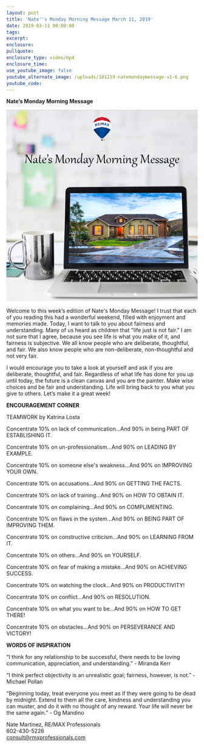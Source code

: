 ```yaml
---
layout: post
title: 'Nate''s Monday Morning Message March 11, 2019'
date: 2019-03-11 00:00:00
tags:
excerpt:
enclosure:
pullquote:
enclosure_type: video/mp4
enclosure_time:
use_youtube_image: false
youtube_alternate_image: /uploads/181219-natemondaymessage-v1-6.png
youtube_code:
---
```


**Nate’s Monday Morning Message**

![](/uploads/181219-natemondaymessage-v1-6.png)

Welcome to this week’s edition of Nate's Monday Message! I trust that each of you reading this had a wonderful weekend, filled with enjoyment and memories made. Today, I want to talk to you about fairness and understanding. Many of us heard as children that "life just is not fair." I am not sure that I agree, because you see life is what you make of it, and fairness is subjective. We all know people who are deliberate, thoughtful, and fair. We also know people who are non-deliberate, non-thoughtful and not very fair.

I would encourage you to take a look at yourself and ask if you are deliberate, thoughtful, and fair. Regardless of what life has done for you up until today, the future is a clean canvas and you are the painter. Make wise choices and be fair and understanding. Life will bring back to you what you give to others. Let’s make it a great week!

**ENCOURAGEMENT CORNER**

TEAMWORK by Katrina Losta&nbsp;

Concentrate 10% on lack of communication...And 90% in being PART OF ESTABLISHING IT.&nbsp;

Concentrate 10% on un-professionalism...And 90% on LEADING BY EXAMPLE.

Concentrate 10% on someone else's weakness...And 90% on IMPROVING YOUR OWN.

Concentrate 10% on accusations...And 90% on GETTING THE FACTS.&nbsp;

Concentrate 10% on lack of training...And 90% on HOW TO OBTAIN IT.&nbsp;

Concentrate 10% on complaining...And 90% on COMPLIMENTING.&nbsp;

Concentrate 10% on flaws in the system...And 90% on BEING PART OF IMPROVING THEM.&nbsp;

Concentrate 10% on constructive criticism...And 90% on LEARNING FROM IT.&nbsp;

Concentrate 10% on others...And 90% on YOURSELF.&nbsp;

Concentrate 10% on fear of making a mistake...And 90% on ACHIEVING SUCCESS.

Concentrate 10% on watching the clock...And 90% on PRODUCTIVITY!&nbsp;

Concentrate 10% on conflict...And 90% on RESOLUTION.&nbsp;

Concentrate 10% on what you want to be...And 90% on HOW TO GET THERE!

Concentrate 10% on obstacles...And 90% on PERSEVERANCE AND VICTORY!

**WORDS OF INSPIRATION**

“I think for any relationship to be successful, there needs to be loving communication, appreciation, and understanding.” - Miranda Kerr

“I think perfect objectivity is an unrealistic goal; fairness, however, is not.” - Michael Pollan

“Beginning today, treat everyone you meet as if they were going to be dead by midnight. Extend to them all the care, kindness and understanding you can muster, and do it with no thought of any reward. Your life will never be the same again.” - Og Mandino

Nate Martinez, RE/MAX Professionals<br>602-430-5226<br>consult@rmxprofessionals.com